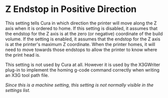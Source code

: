 Z Endstop in Positive Direction
====
This setting tells Cura in which direction the printer will move along the Z axis when it is ordered to home. If this setting is disabled, it assumes that the endstop for the Z axis is at the zero (or negative) coordinate of the build volume. If the setting is enabled, it assumes that the endstop for the Z axis is at the printer's maximum Z coordinate. When the printer homes, it will need to move towards those endstops to allow the printer to know where the print head is.

This setting is not used by Cura at all. However it is used by the X3GWriter plug-in to implement the homing g-code command correctly when writing an X3G tool path file.

*Since this is a machine setting, this setting is not normally visible in the settings list.*